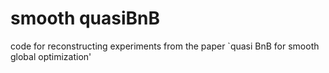 # smooth quasiBnB
 code for reconstructing experiments from the paper `quasi BnB for smooth global optimization'

